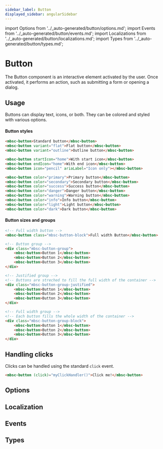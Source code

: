 ```yaml
---
sidebar_label: Button
displayed_sidebar: angularSidebar
---
```


import Options from '../\_auto-generated/button/options.md';
import Events from '../\_auto-generated/button/events.md';
import Localizations from '../\_auto-generated/button/localizations.md';
import Types from '../\_auto-generated/button/types.md';

# Button

The Button component is an interactive element activated by the user.
Once activated, it performs an action, such as submitting a form or opening a dialog.

## Usage

Buttons can display text, icons, or both. They can be colored and styled with various options.

#### Button styles

```html title="Button variations"
<mbsc-button>Standard button</mbsc-button>
<mbsc-button variant="flat">Flat button</mbsc-button>
<mbsc-button variant="outline">Outline button</mbsc-button>

<mbsc-button startIcon="home">With start icon</mbsc-button>
<mbsc-button endIcon="home">With end icon</mbsc-button>
<mbsc-button icon="pencil" ariaLabel="Icon only"></mbsc-button>

<mbsc-button color="primary">Primary button</mbsc-button>
<mbsc-button color="secondary">Secondary button</mbsc-button>
<mbsc-button color="success">Success button</mbsc-button>
<mbsc-button color="danger">Danger button</mbsc-button>
<mbsc-button color="warning">Warning button</mbsc-button>
<mbsc-button color="info">Info button</mbsc-button>
<mbsc-button color="light">Light button</mbsc-button>
<mbsc-button color="dark">Dark button</mbsc-button>
```

#### Button sizes and groups

```html
<!-- Full width button -->
<mbsc-button class="mbsc-button-block">Full width Button</mbsc-button>

<!-- Button group -->
<div class="mbsc-button-group">
    <mbsc-button>Button 1</mbsc-button>
    <mbsc-button>Button 2</mbsc-button>
    <mbsc-button>Button 3</mbsc-button>
</div>

<!-- Justified group -->
<!-- Buttons are streched to fill the full width of the container -->
<div class="mbsc-button-group-justified">
    <mbsc-button>Button 1</mbsc-button>
    <mbsc-button>Button 2</mbsc-button>
    <mbsc-button>Button 3</mbsc-button>
</div>

<!-- Full width group -->
<!-- Each button fills the whole width of the container -->
<div class="mbsc-button-group-block">
    <mbsc-button>Button 1</mbsc-button>
    <mbsc-button>Button 2</mbsc-button>
    <mbsc-button>Button 3</mbsc-button>
</div>
```

## Handling clicks

Clicks can be handled using the standard `click` event.

```html
<mbsc-button (click)="myClickHandler()">Click me!</mbsc-button>
```

<div className="option-list">

## Options

<Options />

## Localization

<Localizations />

## Events

<Events />

## Types

<Types />

</div>
